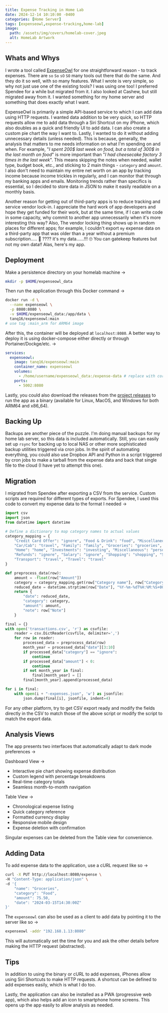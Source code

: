 ```yaml
---
title: Expense Tracking in Home Lab
date: 2024-12-14 10:10:00 -0400
categories: [Home Server]
tags: [expenseowl,expense-tracking,home-lab]
image:
  path: /assets/img/covers/homelab-cover.jpeg
  alt: HomeLab Artwork
---
```


## Whats and Whys

I wrote a tool called [ExpenseOwl](https://github.com/Tanq16/expenseowl) for one straightforward reason - to track expenses. There are `so` `So` `sO` `SO` many tools out there that do the same. And they do it so well, with so many features. What I wrote is very simple, so why not just use one of the existing tools? I was using one too! I preferred Spendee for a while but migrated from it. I also looked at Cashew, but still migrated away from it. I wanted something for my home server and something that does exactly what I want.

ExpenseOwl is primarily a simple API-based service to which I can add data using HTTP requests. I wanted data addition to be very quick, so HTTP requests allow me to add data through a Siri Shortcut on my iPhone, which also doubles as a quick and friendly UI to add data. I can also create a custom pie chart the way I want to. Lastly, I wanted to do it without adding unnecessary details (unless needed). This is because, generally, the analysis that matters to me needs information on what I'm spending on and when. For example, "*I spent 200$ last week on food, but a total of 300$ in the last month on food*" is more important than "*I had cheesecake factory 3 times in the last week*". This means skipping the notes when needed, wallet type, budget book, etc., and sticking to 2 main things - `category` and `amount`. I also don't need to maintain my entire net worth on an app by tracking income because income trickles in regularly, and I can monitor that through my banking apps and emails. Monitoring trends rather than specifics is essential, so I decided to store data in JSON to make it easily readable on a monthly basis.

Another reason for getting out of third-party apps is to reduce tracking and service vendor lock-in. I appreciate the hard work of app developers and hope they get funded for their work, but at the same time, if I can write code in some capacity, why commit to another app unnecessarily when it's more interesting this way? Also, The vendor locking thing shows up in random places for different apps; for example, I couldn't export `my` expense data on a third-party app that was older than a year without a premium subscription..... 🤔 ???? it's my data......!!! 🙄 You can gatekeep features but not my own data!! Alas, here's my app.

## Deployment

Make a persistence directory on your homelab machine &rarr;

```bash
mkdir -p $HOME/expenseowl_data
```

Then run the application through this Docker command &rarr;

```bash
docker run -d \
  --name expenseowl \
  -p 8080:8080 \
  -v $HOME/expenseowl_data:/app/data \
  tanq16/expenseowl:main
# use tag :main_arm for ARM64 image
```

After this, the container will be deployed at `localhost:8080`. A better way to deploy it is using docker-compose either directly or through Portainer/Dockge/etc. &rarr;

```yaml
services:
  expenseowl:
    image: tanq16/expenseowl:main
    container_name: expenseowl
    volumes:
      - /home/username/expenseowl_data:/expense-data # replace with correct path
    ports:
      - 5002:8080
```

Lastly, you could also download the releases from the [project releases](https://github.com/Tanq16/expenseowl/releases) to run the app as a binary (available for Linux, MacOS, and Windows for both ARM64 and x86_64).

## Backing Up

Backups are another piece of the puzzle. I'm doing manual backups for my home lab server, so this data is included automatically. Still, you can easily set up `rsync` for backing up to local NAS or other more sophisticated backup utilities triggered via cron jobs. In the spirit of automating everything, you could also use Dropbox API and Python in a script triggered by cron jobs to make a tarball from the expense data and back that single file to the cloud (I have yet to attempt this one).

## Migration

I migrated from Spendee after exporting a CSV from the service. Custom scripts are required for different types of exports. For Spendee, I used this code to convert my expense data to the format I needed &rarr;

```python
import csv
import json
from datetime import datetime

# Define a dictionary to map category names to actual values
category_mapping = {
    "Credit Card Offer": "ignore", "Food & Drink": "food", "Miscellaneous ": "personal",
    "Car/Cab": "travel", "Family": "family", "Groceries": "groceries", "Healthcare": "personal",
    "Home": "home", "Investments": "investing", "Miscellaneous": "personal", "Personal": "personal",
    "Refunds": "ignore", "Salary": "ignore", "Shopping": "shopping", "Subscriptions": "subscriptions",
    "Transport": "travel", "Travel": "travel"
}

def preprocess_data(row):
    amount = -float(row["Amount"])
    category = category_mapping.get(row["Category name"], row["Category name"].lower())
    reduced_date = datetime.strptime(row["Date"], "%Y-%m-%dT%H:%M:%S+00:00").strftime("%d-%m-%Y")
    return {
        "date": reduced_date,
        "category": category,
        "amount": amount,
        "note": row["Note"]
    }

final = {}
with open('transactions.csv', 'r') as csvfile:
    reader = csv.DictReader(csvfile, delimiter=',')
    for row in reader:
        processed_data = preprocess_data(row)
        month_year = processed_data["date"][3:10]
        if processed_data["category"] == "ignore":
            continue
        if processed_data["amount"] < 0:
            continue
        if not month_year in final:
            final[month_year] = []
        final[month_year].append(processed_data)

for i in final:
    with open(i + "-expenses.json", 'w') as jsonfile:
        json.dump(final[i], jsonfile, indent=4)
```

For any other platform, try to get CSV export ready and modify the fields directly in the CSV to match those of the above script or modify the script to match the export data.

## Analysis Views

The app presents two interfaces that automatically adapt to dark mode preferences &rarr;

Dashboard View &rarr;

  - Interactive pie chart showing expense distribution
  - Custom legend with percentage breakdowns
  - Real-time category totals
  - Seamless month-to-month navigation

Table View &rarr;

  - Chronological expense listing
  - Quick category reference
  - Formatted currency display
  - Responsive mobile design
  - Expense deletion with confirmation

Singular expenses can be deleted from the Table view for convenience.

## Adding Data

To add expense data to the application, use a cURL request like so &rarr;

```bash
curl -X PUT http://localhost:8080/expense \
-H "Content-Type: application/json" \
-d '{
    "name": "Groceries",
    "category": "Food",
    "amount": 75.50,
    "date": "2024-03-15T14:30:00Z"
}'
```

The `expenseowl` can also be used as a client to add data by pointing it to the server like so &rarr;

```bash
expenseowl -addr "192.168.1.13:8080"
```

This will automatically set the time for you and ask the other details before making the HTTP request (abstracted).

## Tips

In addition to using the binary or cURL to add expenses, iPhones allow using Siri Shortcuts to make HTTP requests. A shortcut can be defined to add expenses easily, which is what I do too.

Lastly, the application can also be installed as a PWA (progressive web app), which also helps add an icon to smartphone home screens. This opens up the app easily to allow analysis as needed.
